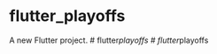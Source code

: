 # flutter_playoffs

A new Flutter project.
#   f l u t t e r _ p l a y o f f s  
 #   f l u t t e r _ p l a y o f f s  
 